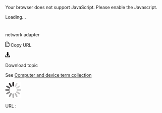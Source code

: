 Your browser does not support JavaScript. Please enable the Javascript.

Loading...

# 

network adapter

![Copy URL](network-adapter_files/Copy.png)
Copy URL

![Download](network-adapter_files/Download.png)

Download topic

See [Computer and device term collection](https://worldready.cloudapp.net/Styleguide/Read?id=2700&topicid=26597)

![In progress](network-adapter_files/activity-large.gif)

URL :
